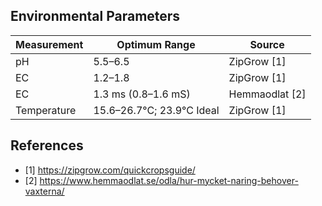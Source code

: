 ## Environmental Parameters

Measurement | Optimum Range | Source
--- | --- | ---
pH | 5.5–6.5 | ZipGrow [1]
EC | 1.2–1.8 | ZipGrow [1]
EC | 1.3 ms (0.8–1.6 mS) | Hemmaodlat [2]
Temperature | 15.6–26.7°C; 23.9°C Ideal | ZipGrow [1]


## References

* [1] https://zipgrow.com/quickcropsguide/
* [2] https://www.hemmaodlat.se/odla/hur-mycket-naring-behover-vaxterna/
